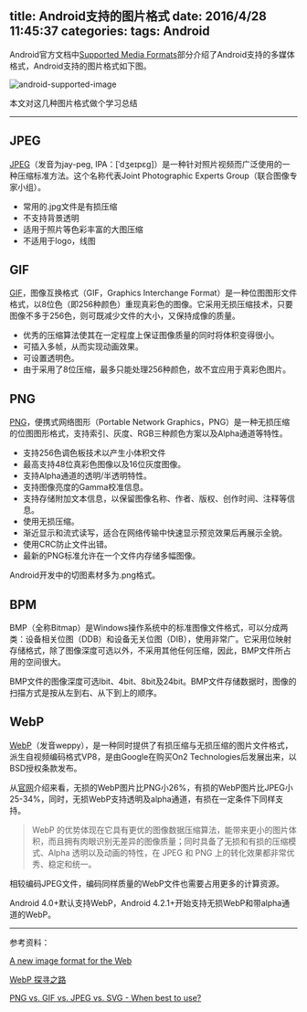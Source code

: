 title: Android支持的图片格式
date: 2016/4/28 11:45:37
categories: 
tags: Android
---
Android官方文档中[Supported Media Formats](http://developer.android.com/guide/appendix/media-formats.html)部分介绍了Android支持的多媒体格式，Android支持的图片格式如下图。

![android-supported-image](http://7xoze0.com1.z0.glb.clouddn.com/android-supported-image.png)

本文对这几种图片格式做个学习总结

<!--more-->

----

## JPEG
[JPEG](https://zh.wikipedia.org/wiki/JPEG)（发音为jay-peg, IPA：[ˈdʒeɪpɛg]）是一种针对照片视频而广泛使用的一种压缩标准方法。这个名称代表Joint Photographic Experts Group（联合图像专家小组）。

- 常用的.jpg文件是有损压缩
- 不支持背景透明
- 适用于照片等色彩丰富的大图压缩
- 不适用于logo，线图

## GIF
[GIF](https://zh.wikipedia.org/wiki/GIF)，图像互换格式（GIF，Graphics Interchange Format）是一种位图图形文件格式，以8位色（即256种颜色）重现真彩色的图像。它采用无损压缩技术，只要图像不多于256色，则可既减少文件的大小，又保持成像的质量。

- 优秀的压缩算法使其在一定程度上保证图像质量的同时将体积变得很小。
- 可插入多帧，从而实现动画效果。
- 可设置透明色。
- 由于采用了8位压缩，最多只能处理256种颜色，故不宜应用于真彩色图片。

## PNG
[PNG](https://zh.wikipedia.org/wiki/PNG)，便携式网络图形（Portable Network Graphics，PNG）是一种无损压缩的位图图形格式，支持索引、灰度、RGB三种颜色方案以及Alpha通道等特性。

- 支持256色调色板技术以产生小体积文件
- 最高支持48位真彩色图像以及16位灰度图像。
- 支持Alpha通道的透明/半透明特性。
- 支持图像亮度的Gamma校准信息。
- 支持存储附加文本信息，以保留图像名称、作者、版权、创作时间、注释等信息。
- 使用无损压缩。
- 渐近显示和流式读写，适合在网络传输中快速显示预览效果后再展示全貌。
- 使用CRC防止文件出错。
- 最新的PNG标准允许在一个文件内存储多幅图像。

Android开发中的切图素材多为.png格式。

## BPM
BMP（全称Bitmap）是Windows操作系统中的标准图像文件格式，可以分成两类：设备相关位图（DDB）和设备无关位图（DIB），使用非常广。它采用位映射存储格式，除了图像深度可选以外，不采用其他任何压缩，因此，BMP文件所占用的空间很大。

BMP文件的图像深度可选lbit、4bit、8bit及24bit。BMP文件存储数据时，图像的扫描方式是按从左到右、从下到上的顺序。

## WebP
[WebP](https://zh.wikipedia.org/wiki/WebP)（发音weppy），是一种同时提供了有损压缩与无损压缩的图片文件格式，派生自视频编码格式VP8，是由Google在购买On2 Technologies后发展出来，以BSD授权条款发布。

从[官网](https://developers.google.com/speed/webp/)介绍来看，无损的WebP图片比PNG小26%，有损的WebP图片比JPEG小25-34%，同时，无损WebP支持透明及alpha通道，有损在一定条件下同样支持。

>WebP 的优势体现在它具有更优的图像数据压缩算法，能带来更小的图片体积，而且拥有肉眼识别无差异的图像质量；同时具备了无损和有损的压缩模式、Alpha 透明以及动画的特性，在 JPEG 和 PNG 上的转化效果都非常优秀、稳定和统一。

相较编码JPEG文件，编码同样质量的WebP文件也需要占用更多的计算资源。

Android 4.0+默认支持WebP，Android 4.2.1+开始支持无损WebP和带alpha通道的WebP。

----
参考资料：

[A new image format for the Web](https://developers.google.com/speed/webp/)

[WebP 探寻之路](http://isux.tencent.com/introduction-of-webp.html)

[PNG vs. GIF vs. JPEG vs. SVG - When best to use?](http://stackoverflow.com/questions/2336522/png-vs-gif-vs-jpeg-vs-svg-when-best-to-use/7752936#7752936)




